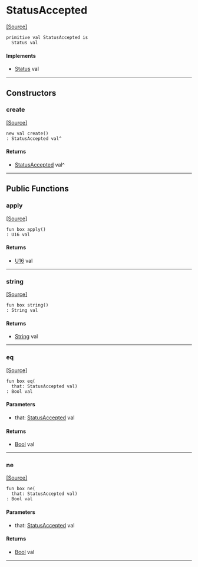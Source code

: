 # StatusAccepted
<span class="source-link">[[Source]](src/http/status.md#L18)</span>
```pony
primitive val StatusAccepted is
  Status val
```

#### Implements

* [Status](http-Status.md) val

---

## Constructors

### create
<span class="source-link">[[Source]](src/http/status.md#L18)</span>


```pony
new val create()
: StatusAccepted val^
```

#### Returns

* [StatusAccepted](http-StatusAccepted.md) val^

---

## Public Functions

### apply
<span class="source-link">[[Source]](src/http/status.md#L19)</span>


```pony
fun box apply()
: U16 val
```

#### Returns

* [U16](builtin-U16.md) val

---

### string
<span class="source-link">[[Source]](src/http/status.md#L20)</span>


```pony
fun box string()
: String val
```

#### Returns

* [String](builtin-String.md) val

---

### eq
<span class="source-link">[[Source]](src/http/status.md#L19)</span>


```pony
fun box eq(
  that: StatusAccepted val)
: Bool val
```
#### Parameters

*   that: [StatusAccepted](http-StatusAccepted.md) val

#### Returns

* [Bool](builtin-Bool.md) val

---

### ne
<span class="source-link">[[Source]](src/http/status.md#L19)</span>


```pony
fun box ne(
  that: StatusAccepted val)
: Bool val
```
#### Parameters

*   that: [StatusAccepted](http-StatusAccepted.md) val

#### Returns

* [Bool](builtin-Bool.md) val

---

